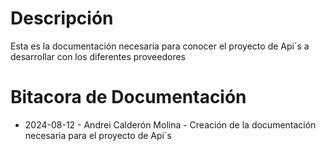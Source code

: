 # Descripción

Esta es la documentación necesaria para conocer el proyecto de Api´s a desarrollar con los diferentes proveedores

# Bitacora de Documentación

- 2024-08-12 - Andrei Calderón Molina - Creación de la documentación necesaria para el proyecto de Api´s
